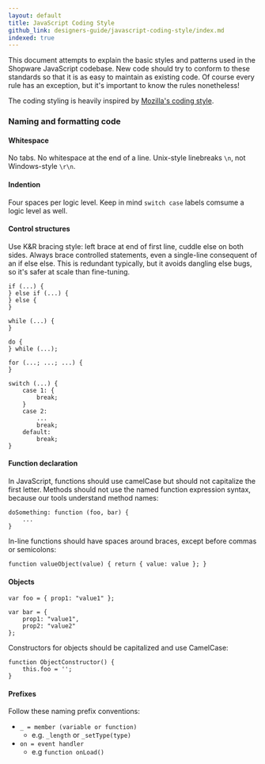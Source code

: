 ```yaml
---
layout: default
title: JavaScript Coding Style
github_link: designers-guide/javascript-coding-style/index.md
indexed: true
---
```


This document attempts to explain the basic styles and patterns used in the Shopware JavaScript codebase. New code should try to conform to these standards so that it is as easy to maintain as existing code. Of course every rule has an exception, but it's important to know the rules nonetheless!

The coding styling is heavily inspired by [Mozilla's coding style](https://developer.mozilla.org/en-US/docs/Mozilla/Developer_guide/Coding_Style).

### Naming and formatting code

#### Whitespace
No tabs. No whitespace at the end of a line. Unix-style linebreaks ```\n```, not Windows-style ```\r\n```.

#### Indention
Four spaces per logic level. Keep in mind `switch case` labels comsume a logic level as well.

#### Control structures
Use K&R bracing style: left brace at end of first line, cuddle else on both sides. Always brace controlled statements, even a single-line consequent of an if else else. This is redundant typically, but it avoids dangling else bugs, so it's safer at scale than fine-tuning.

```
if (...) {
} else if (...) {
} else {
}

while (...) {
}

do {
} while (...);

for (...; ...; ...) {
}

switch (...) {
    case 1: {
        break;
    }
    case 2:
        ...
        break;
    default:
        break;
}
```

#### Function declaration
In JavaScript, functions should use camelCase but should not capitalize the first letter. Methods should not use the named function expression syntax, because our tools understand method names:

```
doSomething: function (foo, bar) {
	...
}
```

In-line functions should have spaces around braces, except before commas or semicolons:

```
function valueObject(value) { return { value: value }; }
```

#### Objects

```
var foo = { prop1: "value1" };

var bar = {
	prop1: "value1",
	prop2: "value2"
};
```

Constructors for objects should be capitalized and use CamelCase:

```
function ObjectConstructor() {
	this.foo = '';
}
```

#### Prefixes
Follow these naming prefix conventions:

* ```_ = member (variable or function)```
	* e.g. ```_length``` or ```_setType(type)```
* ```on = event handler```
	* e.g ```function onLoad()```
 
